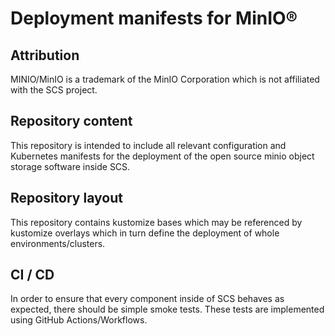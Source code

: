 # Deployment manifests for MinIO®

## Attribution

MINIO/MinIO is a trademark of the MinIO Corporation which is not affiliated with the SCS project.

## Repository content

This repository is intended to include all relevant configuration
and Kubernetes manifests for the deployment of the open source minio
object storage software inside SCS.

## Repository layout

This repository contains kustomize bases which may be referenced by
kustomize overlays which in turn define the deployment of whole
environments/clusters.

## CI / CD

In order to ensure that every component inside of SCS behaves as
expected, there should be simple smoke tests.
These tests are implemented using GitHub Actions/Workflows.
